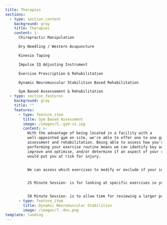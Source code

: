 ```yaml
---
title: Therapies
sections:
  - type: section_content
    background: gray
    title: Therapies
    content: |-
      Chiropractic Manipulation

      Dry Needling / Western Acupuncture

      Kinesio Taping

      Impulse IQ Adjusting Instrument

      Exercise Prescription & Rehabilitation

      Dynamic Neuromuscular Stabilition Based Rehabilitation

      Gym Based Assessement & Rehabilitation
  - type: section_features
    background: gray
    title: ""
    features:
      - type: feature_item
        title: Gym Based Assessment
        image: /images/5.-gym-v2.jpg
        content: >-
          With the advantage of being located in a facility with a
          well-appointed gym on site, we're able to offer one to one gym-based
          assessment and rehabilitation. Being able to assess how you're
          performing your exercise routine means we can identify key areas to
          improve and optimise, and/or determine if an aspect of your routine
          would put you at risk for injury. 


          We can assess which exercises to modify or exclude if your in an injury phase, and if you would benefit from additional gym-based exercises to accelerate recovery or reduce the chance of injury recurrence. 


          25 Minute Session- is for looking at specific exercises in your routine and/or adding in a specific gym based rehabilitation exercise(s). 


          50 Minute Session- is to allow time for reviewing a larger portion of your exercise routine and for covering gym based rehabilitation or performance exercises as needed.
      - type: feature_item
        title: Dynamic Neuromuscular Stabilition
        image: /images/7.-dns.png
template: landing
---
```

